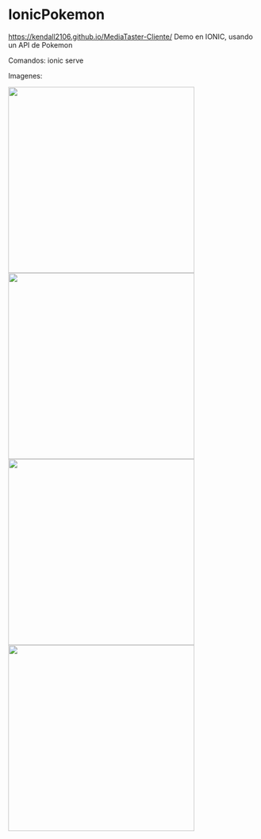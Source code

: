 # IonicPokemon

https://kendall2106.github.io/MediaTaster-Cliente/
Demo en IONIC, usando un API de Pokemon

Comandos:
ionic serve

Imagenes:

<img src="https://github.com/Kendall2106/IonicPokemon/assets/83435540/967e1b6e-97e6-4c1d-9794-b07daf60765b" width="375">
<img src="https://github.com/Kendall2106/IonicPokemon/assets/83435540/3fad9639-3186-4086-9ae1-0fc6721d310e" width="375">
<img src="https://github.com/Kendall2106/IonicPokemon/assets/83435540/aa85b2b4-6fd7-41f0-a0ca-c006918d1567" width="375">
<img src="https://github.com/Kendall2106/IonicPokemon/assets/83435540/6747e60b-8941-4bb0-8276-c1314199a4dd" width="375">
